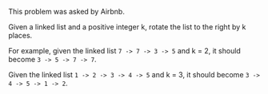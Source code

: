 This problem was asked by Airbnb.

Given a linked list and a positive integer k, rotate the list to the right by k places.

For example, given the linked list `7 -> 7 -> 3 -> 5` and k = 2, it should become `3 -> 5 -> 7 -> 7`.

Given the linked list `1 -> 2 -> 3 -> 4 -> 5` and k = 3, it should become `3 -> 4 -> 5 -> 1 -> 2`.
